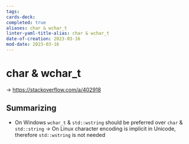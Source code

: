 ```yaml
---
tags: 
cards-deck: 
completed: true
aliases: char & wchar_t
linter-yaml-title-alias: char & wchar_t
date-of-creation: 2023-03-16
mod-date: 2023-03-16
---
```


# char & wchar_t
→ https://stackoverflow.com/a/402918

## Summarizing
- On Windows `wchar_t` & `std::wstring` should be preferred over `char` & `std::string`
	→ On Linux character encoding is implicit in Unicode, therefore `std::wstring` is not needed
